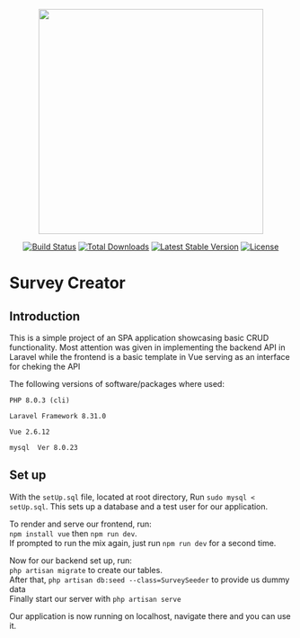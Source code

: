 <p align="center"><a href="https://laravel.com" target="_blank"><img src="https://raw.githubusercontent.com/laravel/art/master/logo-lockup/5%20SVG/2%20CMYK/1%20Full%20Color/laravel-logolockup-cmyk-red.svg" width="400"></a></p>

<p align="center">
<a href="https://travis-ci.org/laravel/framework"><img src="https://travis-ci.org/laravel/framework.svg" alt="Build Status"></a>
<a href="https://packagist.org/packages/laravel/framework"><img src="https://img.shields.io/packagist/dt/laravel/framework" alt="Total Downloads"></a>
<a href="https://packagist.org/packages/laravel/framework"><img src="https://img.shields.io/packagist/v/laravel/framework" alt="Latest Stable Version"></a>
<a href="https://packagist.org/packages/laravel/framework"><img src="https://img.shields.io/packagist/l/laravel/framework" alt="License"></a>
</p>

# Survey Creator

## Introduction

This is a simple project of an SPA application showcasing basic CRUD functionality. Most attention was given in implementing the backend API in Laravel while the frontend is a basic template in Vue serving as an interface for cheking the API

The following versions of software/packages where used:
```
PHP 8.0.3 (cli)
```
```
Laravel Framework 8.31.0
```
```
Vue 2.6.12
```
```
mysql  Ver 8.0.23
```


## Set up
With the ```setUp.sql``` file, located at root directory,
Run ``` sudo mysql < setUp.sql ```. This sets up a database and a test user for our application.

To render and serve our frontend, run:  
``` npm install vue ``` then ``` npm run dev ```.  
If prompted to run the mix again, just run ``` npm run dev ``` for a second time.

Now for our backend set up, run:  
``` php artisan migrate ``` to create our tables.  
After that, ``` php artisan db:seed --class=SurveySeeder ``` to provide us dummy data  
Finally start our server with ``` php artisan serve ```

Our application is now running on localhost, navigate there and you can use it.

